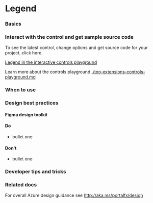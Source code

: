 ﻿# Legend

 
<a name="basics"></a>
### Basics


<!-- TODO get an IMAGE to embed here -->

<a name="interact-with-the-control-and-get-sample-source-code"></a>
### Interact with the control and get sample source code
To see the latest control, change options and get source code for your project, click here.

<a href="https://ms.portal.azure.com/?Microsoft_Azure_Playground=true#blade/Microsoft_Azure_Playground/ControlsIndexBlade/LegendPlayground" target="_blank">Legend in the interactive controls playground</a>

Learn more about the controls playground [./top-extensions-controls-playground.md](./top-extensions-controls-playground.md)


<!-- TODO get an SAMPLE CODE to embed here -->

 
<a name="when-to-use"></a>
### When to use


 
<a name="design-best-practices"></a>
### Design best practices

<a name="design-best-practices-figma-design-toolkit"></a>
#### Figma design toolkit

<a name="design-best-practices-do"></a>
#### Do

* bullet one


<a name="design-best-practices-don-t"></a>
#### Don&#39;t

* bullet one



 
<a name="developer-tips-and-tricks"></a>
### Developer tips and tricks



 
<a name="related-docs"></a>
### Related docs

For overall Azure design guidance see http://aka.ms/portalfx/design


